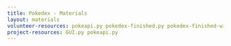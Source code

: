 ```yaml
---
title: Pokedex - Materials
layout: materials
volunteer-resources: pokeapi.py pokedex-finished.py pokedex-finished-with-images.py
project-resources: GUI.py pokeapi.py
---
```

